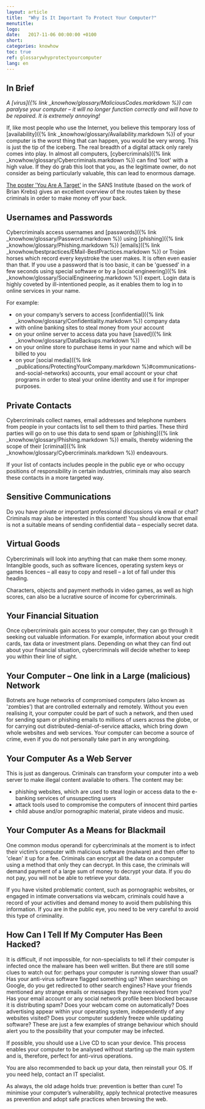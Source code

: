 ```yaml
---
layout: article
title:  "Why Is It Important To Protect Your Computer?"
menutitle:
logo:
date:   2017-11-06 00:00:00 +0100
short:
categories: knowhow
toc: true
ref: glossarywhyprotectyourcomputer
lang: en
---
```

## In Brief
*A [virus]({% link _knowhow/glossary/MaliciousCodes.markdown %}) can paralyse your computer – it will no longer function correctly and will have to be repaired. It is extremely annoying!*

If, like most people who use the Internet, you believe this temporary loss of [availability]({% link _knowhow/glossary/Availability.markdown %}) of your computer is the worst thing that can happen, you would be very wrong. This is just the tip of the iceberg. The real breadth of a digital attack only rarely comes into play. In almost all computers, [cybercriminals]({% link _knowhow/glossary/Cybercriminals.markdown %}) can find 'loot' with a high value. If they do grab this loot that you, as the legitimate owner, do not consider as being particularly valuable, this can lead to enormous damage.

[The poster 'You Are A Target'](https://www.sans.org/security-awareness-training/resources/posters) in the SANS Institute (based on the work of Brian Krebs) gives an excellent overview of the routes taken by these criminals in order to make money off your back.

## Usernames and Passwords
Cybercriminals access usernames and [passwords]({% link _knowhow/glossary/Password.markdown %}) using [phishing]({% link _knowhow/glossary/Phishing.markdown %}) [emails]({% link _knowhow/bestpractices/EMail-BestPractices.markdown %}) or Trojan horses which record every keystroke the user makes. It is often even easier than that. If you use a password that is too basic, it can be 'guessed' in a few seconds using special software or by a [social engineering]({% link _knowhow/glossary/SocialEngineering.markdown %}) expert. Login data is highly coveted by ill-intentioned people, as it enables them to log in to online services in your name.

For example:

* on your company’s servers to access [confidential]({% link _knowhow/glossary/Confidentiality.markdown %}) company data
* with online banking sites to steal money from your account
* on your online server to access data you have [saved]({% link _knowhow/glossary/DataBackups.markdown %})
* on your online store to purchase items in your name and which will be billed to you
* on your [social media]({% link _publications/ProtectingYourCompany.markdown %}#communications-and-social-networks) accounts, your email account or your chat programs in order to steal your online identity and use it for improper purposes.

## Private Contacts
Cybercriminals collect names, email addresses and telephone numbers from people in your contacts list to sell them to third parties. These third parties will go on to use this data to send spam or [phishing]({% link _knowhow/glossary/Phishing.markdown %}) emails, thereby widening the scope of their [criminal]({% link _knowhow/glossary/Cybercriminals.markdown %}) endeavours.

If your list of contacts includes people in the public eye or who occupy positions of responsibility in certain industries, criminals may also search these contacts in a more targeted way.

## Sensitive Communications
Do you have private or important professional discussions via email or chat? Criminals may also be interested in this content! You should know that email is not a suitable means of sending confidential data – especially secret data.

## Virtual Goods
Cybercriminals will look into anything that can make them some money. Intangible goods, such as software licences, operating system keys or games licences – all easy to copy and resell – a lot of fall under this heading.

Characters, objects and payment methods in video games, as well as high scores, can also be a lucrative source of income for cybercriminals.

## Your Financial Situation
Once cybercriminals gain access to your computer, they can go through it seeking out valuable information. For example, information about your credit cards, tax data or investment plans. Depending on what they can find out about your financial situation, cybercriminals will decide whether to keep you within their line of sight.

## Your Computer – One link in a Large (malicious) Network
Botnets are huge networks of compromised computers (also known as 'zombies') that are controlled externally and remotely. Without you even realising it, your computer could be part of such a network, and then used for sending spam or phishing emails to millions of users across the globe, or for carrying out distributed-denial-of-service attacks, which bring down whole websites and web services. Your computer can become a source of crime, even if you do not personally take part in any wrongdoing.

## Your Computer As a Web Server
This is just as dangerous. Criminals can transform your computer into a web server to make illegal content available to others. The content may be:

* phishing websites, which are used to steal login or access data to the e-banking services of unsuspecting users
* attack tools used to compromise the computers of innocent third parties
* child abuse and/or pornographic material, pirate videos and music.

## Your Computer As a Means for Blackmail
One common modus operandi for cybercriminals at the moment is to infect their victim’s computer with malicious software (malware) and then offer to 'clean' it up for a fee. Criminals can encrypt all the data on a computer using a method that only they can decrypt. In this case, the criminals will demand payment of a large sum of money to decrypt your data. If you do not pay, you will not be able to retrieve your data.

If you have visited problematic content, such as pornographic websites, or engaged in intimate conversations via webcam, criminals could have a record of your activities and demand money to avoid them publishing this information. If you are in the public eye, you need to be very careful to avoid this type of criminality.

## How Can I Tell If My Computer Has Been Hacked?
It is difficult, if not impossible, for non-specialists to tell if their computer is infected once the malware has been well written. But there are still some clues to watch out for: perhaps your computer is running slower than usual? Has your anti-virus software flagged something up? When searching on Google, do you get redirected to other search engines? Have your friends mentioned any strange emails or messages they have received from you? Has your email account or any social network profile been blocked because it is distributing spam? Does your webcam come on automatically? Does advertising appear within your operating system, independently of any websites visited? Does your computer suddenly freeze while updating software? These are just a few examples of strange behaviour which should alert you to the possibility that your computer may be infected.

If possible, you should use a Live CD to scan your device. This process enables your computer to be analysed without starting up the main system and is, therefore, perfect for anti-virus operations.

You are also recommended to back up your data, then reinstall your OS. If you need help, contact an IT specialist.

As always, the old adage holds true: prevention is better than cure! To minimise your computer’s vulnerability, apply technical protective measures as prevention and adopt safe practices when browsing the web.
